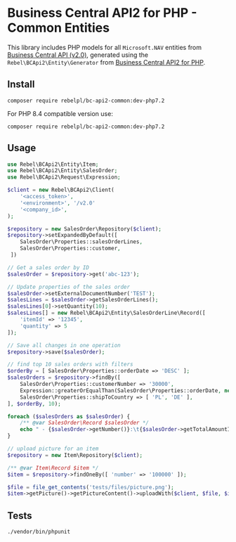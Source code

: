 # Business Central API2 for PHP - Common Entities
This library includes PHP models for all ```Microsoft.NAV``` entities from [Business Central API (v2.0)](https://learn.microsoft.com/en-us/dynamics365/business-central/dev-itpro/api-reference/v2.0/),
generated using the ```Rebel\BCApi2\Entity\Generator``` from [Business Central API2 for PHP](https://github.com/rebelpl/bc-api2-client).

## Install
```shell
composer require rebelpl/bc-api2-common:dev-php7.2
```

For PHP 8.4 compatible version use:
```shell
composer require rebelpl/bc-api2-common:dev-php7.2
```

## Usage
```php
use Rebel\BCApi2\Entity\Item;
use Rebel\BCApi2\Entity\SalesOrder;
use Rebel\BCApi2\Request\Expression;

$client = new Rebel\BCApi2\Client(
    '<access_token>',
    '<environment>', '/v2.0'
    '<company_id>',
);

$repository = new SalesOrder\Repository($client);
$repository->setExpandedByDefault([
    SalesOrder\Properties::salesOrderLines,
    SalesOrder\Properties::customer,
 ])

// Get a sales order by ID
$salesOrder = $repository->get('abc-123');

// Update properties of the sales order
$salesOrder->setExternalDocumentNumber('TEST');
$salesLines = $salesOrder->getSalesOrderLines(); 
$salesLines[0]->setQuantity(10);
$salesLines[] = new Rebel\BCApi2\Entity\SalesOrderLine\Record([
    'itemId' => '12345',
    'quantity' => 5
]);

// Save all changes in one operation
$repository->save($salesOrder);

// find top 10 sales orders with filters
$orderBy = [ SalesOrder\Properties::orderDate => 'DESC' ];
$salesOrders = $repository->findBy([
    SalesOrder\Properties::customerNumber => '30000',
    Expression::greaterOrEqualThan(SalesOrder\Properties::orderDate, new \DateTime('today')),
    SalesOrder\Properties::shipToCountry => [ 'PL', 'DE' ],
], $orderBy, 10);

foreach ($salesOrders as $salesOrder) {
    /** @var SalesOrder\Record $salesOrder */
    echo " - {$salesOrder->getNumber()}:\t{$salesOrder->getTotalAmountIncludingTax()} {$salesOrder->getCurrencyCode()}\n"; 
}

// upload picture for an item
$repository = new Item\Repository($client);

/** @var Item\Record $item */
$item = $repository->findOneBy([ 'number' => '100000' ]);

$file = file_get_contents('tests/files/picture.png');
$item->getPicture()->getPictureContent()->uploadWith($client, $file, $item->picture->getETag());
```

## Tests
```shell
./vendor/bin/phpunit
```
